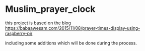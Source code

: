 # Muslim_prayer_clock

this project is based on the blog
https://babaawesam.com/2015/11/08/prayer-times-display-using-raspberry-pi/

including some additions which will be done during the process.

